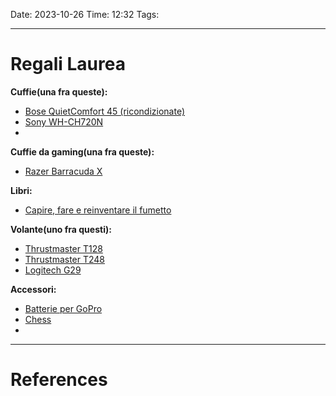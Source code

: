 Date: 2023-10-26
Time: 12:32
Tags:

---
# Regali Laurea

**Cuffie(una fra queste):**
- [Bose QuietComfort 45 (ricondizionate)](https://www.bose.it/it_it/products/certified_refurbished/refurbished_headphones/qc45-fr.html#v=qc45_fr_white_smoke)
- [Sony WH-CH720N](https://www.amazon.it/Sony-WH-CH720N-Bluetooth-wireless-cancellazione/dp/B0BTDX26B2/?tag=su08d-21&ascsubtag=653a4ed9fe907c6a2946f09e&th=1)
- 

**Cuffie da gaming(una fra queste):**
- [Razer Barracuda X](https://www.amazon.it/Razer-Barracuda-Multipiattaforma-Dispositivi-SmartSwitch/dp/B09239HV7Y/ref=sr_1_19?__mk_it_IT=ÅMÅŽÕÑ&crid=3UVZEX9KYN7QZ&keywords=razer%2Bcuffie%2Bgaming&qid=1698316914&s=electronics&sprefix=razer%2Bcuffie%2Bgaming%2Celectronics%2C600&sr=1-19&th=1)

**Libri:**
- [Capire, fare e reinventare il fumetto](https://www.amazon.it/Capire-reinventare-fumetto-Scott-McCloud/dp/883273124X/ref=asc_df_883273124X/?tag=googshopit-21&linkCode=df0&hvadid=279834015961&hvpos=&hvnetw=g&hvrand=12983498524517691907&hvpone=&hvptwo=&hvqmt=&hvdev=c&hvdvcmdl=&hvlocint=&hvlocphy=9181214&hvtargid=pla-604406695117&psc=1)

**Volante(uno fra questi):**
- [Thrustmaster T128](https://www.amazon.it/Logitech-Cuffie-Gioco-Surround-Wireless/dp/B01MYW8COY/ref=sr_1_3?crid=1Q3E8ZYJBWSMJ&keywords=cuffie%2Bgaming%2Bwireless&qid=1698319129&s=electronics&sprefix=cuffie%2Bgaming%2Celectronics%2C81&sr=1-3&th=1)
- [Thrustmaster T248](https://www.amazon.it/Thrustmaster-Volante-Pedali-Magnetici-Hybrid/dp/B091BN8PY4?hvadid=499036073987&hvpos=&hvnetw=g&hvrand=7400777805021938028&hvpone=&hvptwo=&hvqmt=&hvdev=c&hvdvcmdl=&hvlocint=&hvlocphy=1008529&hvtargid=pla-1416948626868&psc=1&linkCode=sl1&tag=amoslaurito-21&linkId=de55bcf619cf53f86759edb0c215041e&language=it_IT&ref_=as_li_ss_tl)
- [Logitech G29](https://www.amazon.it/Volante-Corsa-Logitech-Driving-Force/dp/B00YUIM2J0/ref=sr_1_1?__mk_it_IT=ÅMÅŽÕÑ&crid=348JZFWGQN49P&keywords=volante+logitech&qid=1698321177&sprefix=volante+logitech%2Caps%2C103&sr=8-1&ufe=app_do%3Aamzn1.fos.9d4f9b77-768c-4a4e-94ad-33674c20ab35)

**Accessori:**
- [Batterie per GoPro](https://www.amazon.it/REYGEAK-batteria，Batteria-Caricabatteria-immagazzinaggio-caricabatteria/dp/B08MLLNH5S/ref=sr_1_1_sspa?__mk_it_IT=ÅMÅŽÕÑ&crid=28UZ8R0ISU37T&keywords=cariche+go+pro&qid=1698256347&sprefix=cariche+go+pro%2Caps%2C98&sr=8-1-spons&sp_csd=d2lkZ2V0TmFtZT1zcF9hdGY&psc=1)
- [Chess](https://www.chesscomshop.com/standard-chess-set-combination-with-silicone-chess-board-standard-bag-triple-weighted-plastic-pieces.html)
- 

---
# References
